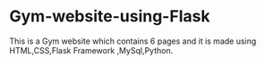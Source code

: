 # Gym-website-using-Flask
This is a Gym website which contains 6 pages and it is made using HTML,CSS,Flask Framework ,MySql,Python.

